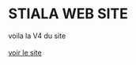 <h1>STIALA WEB SITE</h1>
voila la V4 du site
<br>
<br>
<a href="http://stiala.xyz" target="_blank" rel="noreferrer noopener">voir le site</a>
